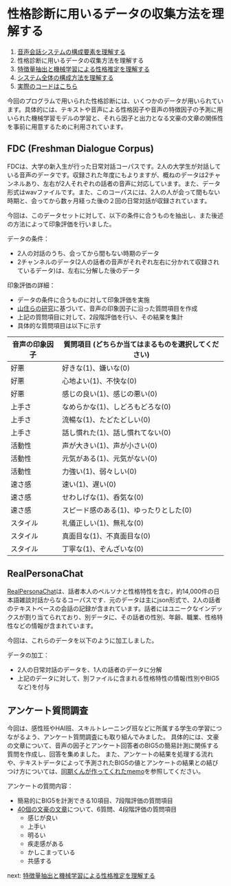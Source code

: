 # 性格診断に用いるデータの収集方法を理解する

1. [音声会話システムの構成要素を理解する](./audio_chat.md)
1. 性格診断に用いるデータの収集方法を理解する
1. [特徴量抽出と機械学習による性格推定を理解する](./prediction.md)
1. [システム全体の構成方法を理解する](./system.md)
1. [実際のコードはこちら](../gui_audio_chat.py)

今回のプログラムで用いられた性格診断には、いくつかのデータが用いられています。具体的には、テキストや音声による性格因子や音声の特徴因子の予測に用いられた機械学習モデルの学習と、それら因子と出力となる文豪の文章の関係性を事前に用意するために利用されています。

## FDC (Freshman Dialogue Corpus)
FDCは、大学の新入生が行った日常対話コーパスです。2人の大学生が対話している音声のデータです。収録された年度にもよりますが、概ねのデータは2チャンネルあり、左右が2人それぞれの話者の音声に対応しています。また、データ形式はwavファイルです。また、このコーパスには、2人の人が会って間もない時期と、会ってから数ヶ月経った後の２回の日常対話が収録されています。

今回は、このデータセットに対して、以下の条件に合うものを抽出し、また後述の方法によって印象評価を行いました。

データの条件：
- 2人の対話のうち、会ってから間もない時期のデータ
- 2チャンネルのデータ(2人の話者の音声がそれぞれ左右に分かれて収録されているデータ)は、左右に分解した後のデータ

印象評価の詳細：
- データの条件に合うものに対して印象評価を実施
- [山住らの研究](https://www.jstage.jst.go.jp/article/jasj/61/6/61_KJ00003301328/_pdf#page=1.00)に基づいて、音声の印象因子に沿った質問項目を作成
- 上記の質問項目に対して、2段階評価を行い、その結果を集計
- 具体的な質問項目は以下に示す

| 音声の印象因子 | 質問項目 (どちらか当てはまるものを選択してください) |
| -------------- | --------------------------------------------------- |
| 好悪           | 好きな(1)、嫌いな(0)                                |
| 好悪           | 心地よい(1)、不快な(0)                              |
| 好悪           | 感じの良い(1)、感じの悪い(0)                        |
| 上手さ         | なめらかな(1)、しどろもどろな(0)                    |
| 上手さ         | 流暢な(1)、たどたどしい(0)                          |
| 上手さ         | 話し慣れた(1)、話し慣れてない(0)                    |
| 活動性         | 声が大きい(1)、声が小さい(0)                        |
| 活動性         | 元気がある(1)、元気がない(0)                        |
| 活動性         | 力強い(1)、弱々しい(0)                              |
| 速さ感         | 速い(1)、遅い(0)                                    |
| 速さ感         | せわしげな(1)、呑気な(0)                            |
| 速さ感         | スピード感のある(1)、ゆったりとした(0)              |
| スタイル       | 礼儀正しい(1)、無礼な(0)                            |
| スタイル       | 真面目な(1)、不真面目な(0)                          |
| スタイル       | 丁寧な(1)、ぞんざいな(0)                            |

## RealPersonaChat
[RealPersonaChat](https://github.com/nu-dialogue/real-persona-chat)は、話者本人のペルソナと性格特性を含む，約14,000件の日本語雑談対話からなるコーパスです．元のデータは主にjson形式で、2人の話者のテキストベースの会話の記録が含まれています。話者にはユニークなインデックスが割り当てられており、別データに、その話者の性別、年齢、職業、性格特性などの情報が含まれています。

今回は、これらのデータを以下のように加工しました。

データの加工：
- 2人の日常対話のデータを、1人の話者のデータに分解
- 上記のデータに対して、別ファイルに含まれる性格特性の情報(性別やBIG5など)を付与

## アンケート質問調査

今回は、感性班やHAI班、スキルトレーニング班などに所属する学生の学習につながるよう、アンケート質問調査にも取り組んでみました。
具体的には、文豪の文章について、音声の因子とアンケート回答者のBIG5の簡易計測に関係する質問を作成し、回答を集めました。
また、アンケートの結果を処理する流れや、テキストデータによって予測されたBIG5の値とアンケートの結果との結びつけ方については、[同期くんが作ってくれたmemo](./tenzin_memo.md)を参照してください。

アンケートの質問内容：
- 簡易的にBIG5を計測できる10項目、7段階評価の質問項目
- [40個の文豪の文章](str.csv)について、6質問、4段階評価の質問項目
	- 感じが良い
	- 上手い
	- 明るい
	- 疾走感がある
	- かしこまっている
	- 共感する

next: [特徴量抽出と機械学習による性格推定を理解する](./prediction.md)

